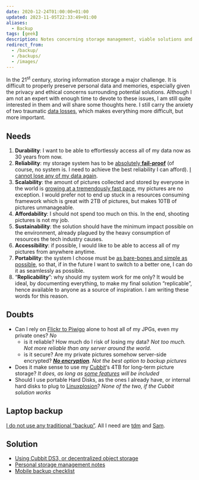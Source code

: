 ```yaml
---
date: 2020-12-24T01:00:00+01:00
updated: 2023-11-05T22:33:49+01:00
aliases:
  - Backup
tags: [geek]
description: Notes concerning storage management, viable solutions and systems testing
redirect_from:
  - /backup/
  - /backups/
  - /images/
---
```

In the 21<sup>st</sup> century, storing information storage a major challenge. It is difficult to properly preserve personal data and memories, especially given the privacy and ethical concerns surrounding potential solutions. Although I am not an expert with enough time to devote to these issues, I am still quite interested in them and will share some thoughts here. I still carry the anxiety of two traumatic [data losses](Data%20loss.md), which makes everything more difficult, but more important.

## Needs

1. **Durability**: I want to be able to effortlessly access all of my data now as 30 years from now.
2. **Reliability**: my storage system has to be <u>absolutely **fail-proof**</u> (of course, no system is. I need to achieve the best reliability I can afford). [I cannot lose any of my data again](Data%20loss.md).
3. **Scalability**: the amount of pictures collected and stored by everyone in the world is [growing at a tremendously fast pace](https://piwigo.com/blog/2020/12/04/flickr-google-photos-the-end-of-free-photo-hosting/ 'Flickr, Google Photos… The end of free photo hosting?'), my pictures are no exception. I would prefer not to end up stuck in a resources consuming framework which is great with 2TB of pictures, but makes 10TB of pictures unmanageable.
4. **Affordability**: I should not spend too much on this. In the end, shooting pictures is not my job.
5. **Sustainability**: the solution should have the minimum impact possible on the environment, already plagued by the heavy consumption of resources the tech industry causes.
6. **Accessibility**: if possible, I would like to be able to access all of my pictures from anywhere anytime.
7. **Portability**: the system I choose must be <u>as bare-bones and simple as possible</u>, so that, if in the future I want to switch to a better one, I can do it as seamlessly as possible.
8. “**Replicability**”: why should my system work for me only? It would be ideal, by documenting everything, to make my final solution “replicable”, hence available to anyone as a source of inspiration. I am writing these words for this reason.

## Doubts

- Can I rely on [Flickr to Piwigo](Flickr%20to%20Piwigo.md) alone to host all of my JPGs, even my private ones? *No*
	- is it reliable? How much do I risk of losing my data? *Not too much. Not more reliable than any server around the world*.
	- is it secure? Are my private pictures somehow server-side encrypted? *[**No encryption**](https://piwigo.org/forum/viewtopic.php?id=31166 'How much can I trust Piwigo with my private pictures?'). Not the best option to backup pictures*
- Does it make sense to use my [Cubbit](Cubbit.md)‘s 4TB for long-term picture storage? *It does, as long as [some features](Cubbit.md#Feature%20requests) will be included*
- Should I use portable Hard Disks, as the ones I already have, or internal hard disks to plug to [Linuxplosion](Linuxplosion.md)? *None of the two, if the Cubbit solution works*

## Laptop backup

[I do not use any traditional “backup”](No%20backup.md). All I need are [tdm](tdm.md) and [Sam](Sam.md).

## Solution

- [Using Cubbit DS3, or decentralized object storage](Using%20Cubbit%20DS3,%20or%20decentralized%20object%20storage.md)
- [Personal storage management notes](Personal%20storage%20management%20notes.md)
- [Mobile backup checklist](Mobile%20backup%20checklist.md)
